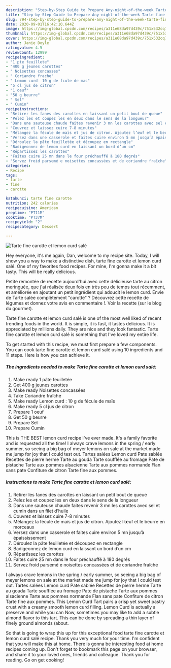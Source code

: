 ```yaml
---
description: "Step-by-Step Guide to Prepare Any-night-of-the-week Tarte fine carotte et lemon curd salé"
title: "Step-by-Step Guide to Prepare Any-night-of-the-week Tarte fine carotte et lemon curd salé"
slug: 794-step-by-step-guide-to-prepare-any-night-of-the-week-tarte-fine-carotte-et-lemon-curd-sale
date: 2020-09-01T16:42:10.644Z
image: https://img-global.cpcdn.com/recipes/a311e68da97d439c/751x532cq70/tarte-fine-carotte-et-lemon-curd-sale-photo-principale-de-la-recette.jpg
thumbnail: https://img-global.cpcdn.com/recipes/a311e68da97d439c/751x532cq70/tarte-fine-carotte-et-lemon-curd-sale-photo-principale-de-la-recette.jpg
cover: https://img-global.cpcdn.com/recipes/a311e68da97d439c/751x532cq70/tarte-fine-carotte-et-lemon-curd-sale-photo-principale-de-la-recette.jpg
author: Janie Doyle
ratingvalue: 4.5
reviewcount: 12999
recipeingredient:
- "1 pte feuillete"
- "400 g jeunes carottes"
- " Noisettes concasses"
- " Coriandre frache"
- " Lemon curd  10 g de fcule de mas"
- "5 cl jus de citron"
- "1 oeuf"
- "50 g beurre"
- " Sel"
- " Cumin"
recipeinstructions:
- "Retirer les fanes des carottes en laissant un petit bout de queue"
- "Pelez les et coupez les en deux dans le sens de la longueur"
- "Dans une sauteuse chaude faites revenir 3 mn les carottes avec sel et cumin dans un filet d’huile"
- "Couvrez et laissez cuire 7-8 minutes"
- "Mélangez la fécule de maïs et jus de citron. Ajoutez l’œuf et le beurre en morceaux"
- "Versez dans une casserole et faites cuire environ 5 mn jusqu’à épaississement"
- "Déroulez la pâte feuilletée et découpez en rectangle"
- "Badigeonnez de lemon curd en laissant un bord d’un cm"
- "Répartissez les carottes"
- "Faites cuire 25 mn dans le four préchauffé à 180 degrés"
- "Servez froid parsemé e noisettes concassées et de coriandre fraîche"
categories:
- Recipe
tags:
- tarte
- fine
- carotte

katakunci: tarte fine carotte 
nutrition: 242 calories
recipecuisine: American
preptime: "PT11M"
cooktime: "PT37M"
recipeyield: "2"
recipecategory: Dessert

---
```



![Tarte fine carotte et lemon curd salé](https://img-global.cpcdn.com/recipes/a311e68da97d439c/751x532cq70/tarte-fine-carotte-et-lemon-curd-sale-photo-principale-de-la-recette.jpg)

Hey everyone, it's me again, Dan, welcome to my recipe site. Today, I will show you a way to make a distinctive dish, tarte fine carotte et lemon curd salé. One of my favorites food recipes. For mine, I'm gonna make it a bit tasty. This will be really delicious.

Petite remontée de recette aujourd&#39;hui avec cette délicieuse tarte au citron meringuée, que j&#39;ai réalisée deux fois en très peu de temps tout récemment, et améliorée en ajoutant un petit ingrédient qui adoucit le lemon curd. Envie de Tarte salée complètement &#34;carotte&#34; ? Découvrez cette recette de légumes et donnez votre avis en commentaire !. Voir la recette (sur le blog du gourmet).

Tarte fine carotte et lemon curd salé is one of the most well liked of recent trending foods in the world. It is simple, it is fast, it tastes delicious. It is appreciated by millions daily. They are nice and they look fantastic. Tarte fine carotte et lemon curd salé is something that I've loved my entire life.


To get started with this recipe, we must first prepare a few components. You can cook tarte fine carotte et lemon curd salé using 10 ingredients and 11 steps. Here is how you can achieve it.

<!--inarticleads1-->

##### The ingredients needed to make Tarte fine carotte et lemon curd salé:

1. Make ready 1 pâte feuilletée
1. Get 400 g jeunes carottes
1. Make ready  Noisettes concassées
1. Take  Coriandre fraîche
1. Make ready  Lemon curd : 10 g de fécule de maïs
1. Make ready 5 cl jus de citron
1. Prepare 1 oeuf
1. Get 50 g beurre
1. Prepare  Sel
1. Prepare  Cumin


This is THE BEST lemon curd recipe I&#39;ve ever made. It&#39;s a family favorite and is requested all the time! I always crave lemons in the spring / early summer, so seeing a big bag of meyer lemons on sale at the market made me jump for joy that I could test out. Tartes salées Lemon curd Pate sablée Recettes de pierre herme Tarte au gouda Tarte soufflée au fromage Pate de pistache Tarte aux pommes alsacienne Tarte aux pommes normande Flan sans pate Confiture de citron Tarte fine aux pommes. 

<!--inarticleads2-->

##### Instructions to make Tarte fine carotte et lemon curd salé:

1. Retirer les fanes des carottes en laissant un petit bout de queue
1. Pelez les et coupez les en deux dans le sens de la longueur
1. Dans une sauteuse chaude faites revenir 3 mn les carottes avec sel et cumin dans un filet d’huile
1. Couvrez et laissez cuire 7-8 minutes
1. Mélangez la fécule de maïs et jus de citron. Ajoutez l’œuf et le beurre en morceaux
1. Versez dans une casserole et faites cuire environ 5 mn jusqu’à épaississement
1. Déroulez la pâte feuilletée et découpez en rectangle
1. Badigeonnez de lemon curd en laissant un bord d’un cm
1. Répartissez les carottes
1. Faites cuire 25 mn dans le four préchauffé à 180 degrés
1. Servez froid parsemé e noisettes concassées et de coriandre fraîche


I always crave lemons in the spring / early summer, so seeing a big bag of meyer lemons on sale at the market made me jump for joy that I could test out. Tartes salées Lemon curd Pate sablée Recettes de pierre herme Tarte au gouda Tarte soufflée au fromage Pate de pistache Tarte aux pommes alsacienne Tarte aux pommes normande Flan sans pate Confiture de citron Tarte fine aux pommes. This Lemon Curd Tart pairs a crisp yet sweet pastry crust with a creamy smooth lemon curd filling. Lemon Curd is actually a preserve and while you can Now, sometimes you may like to add a subtle almond flavor to this tart. This can be done by spreading a thin layer of finely ground almonds (about. 

So that is going to wrap this up for this exceptional food tarte fine carotte et lemon curd salé recipe. Thank you very much for your time. I'm confident that you will make this at home. There is gonna be interesting food at home recipes coming up. Don't forget to bookmark this page on your browser, and share it to your loved ones, friends and colleague. Thank you for reading. Go on get cooking!
